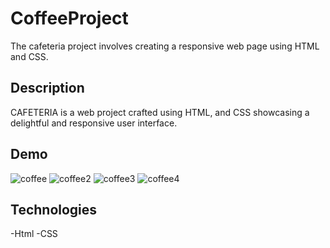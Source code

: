 # CoffeeProject
The cafeteria project involves creating a responsive web page using HTML and CSS. 

## Description
CAFETERIA is a web project crafted using HTML, and CSS
showcasing a delightful and responsive user interface.
## Demo
![coffee](https://github.com/Mayakuntlaanitha/CoffeeProject/assets/156880599/7f0ddc50-9147-4fc8-a9ee-29ff4851c048)
![coffee2](https://github.com/Mayakuntlaanitha/CoffeeProject/assets/156880599/3dfdcda8-3afd-49fb-8d57-26d10042d6b6)
![coffee3](https://github.com/Mayakuntlaanitha/CoffeeProject/assets/156880599/6574bcae-5b18-4514-8fd9-a10fa276059f)
![coffee4](https://github.com/Mayakuntlaanitha/CoffeeProject/assets/156880599/24db93c3-f982-4eed-ad67-0f4bb73ef439)

## Technologies
-Html
-CSS
